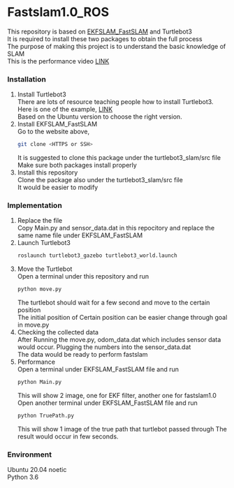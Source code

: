 # Fastslam1.0_ROS
This repository is based on [EKFSLAM_FastSLAM](https://github.com/ogzkhrmn/EKFSLAM_FastSLAM) and Turtlebot3  
It is required to install these two packages to obtain the full process  
The purpose of making this project is to understand the basic knowledge of SLAM  
This is the performance video [LINK](https://youtu.be/m9bYkNUJaH8)
### Installation
1. Install Turtlebot3  
   There are lots of resource teaching people how to install Turtlebot3.    
   Here is one of the example, [LINK](https://automaticaddison.com/how-to-launch-the-turtlebot3-simulation-with-ros/)  
   Based on the Ubuntu version to choose the right version.
2. Install EKFSLAM_FastSLAM  
   Go to the website above,   
   ```bash
   git clone <HTTPS or SSH>
   ```
   It is suggested to clone this package under the turtlebot3_slam/src file  
   Make sure both packages install properly
3. Install this repository  
   Clone the package also under the turtlebot3_slam/src file  
   It would be easier to modify
### Implementation
1. Replace the file  
   Copy Main.py and sensor_data.dat in this repocitory and replace the same name file under EKFSLAM_FastSLAM
2. Launch Turtlebot3  
   ```bash
   roslaunch turtlebot3_gazebo turtlebot3_world.launch
   ```
3. Move the Turtlebot  
   Open a terminal under this repository and run
   ```bash 
   python move.py
   ```
   The turtlebot should wait for a few second and move to the certain position  
   The initial position of 
   Certain position can be easier change through goal in move.py  
4. Checking the collected data  
   After Running the move.py, odom_data.dat which includes sensor data would occur.
   Plugging the numbers into the sensor_data.dat  
   The data would be ready to perform fastslam  
5. Performance  
   Open a terminal under EKFSLAM_FastSLAM file and run  
   ```bash
   python Main.py
   ```
   This will show 2 image, one for EKF filter, another one for fastslam1.0  
   Open another terminal under EKFSLAM_FastSLAM file and run  
   ```bash
   python TruePath.py
   ```  
   This will show 1 image of the true path that turtlebot passed through
   The result would occur in few seconds.
### Environment  
   Ubuntu 20.04 noetic  
   Python 3.6
   
